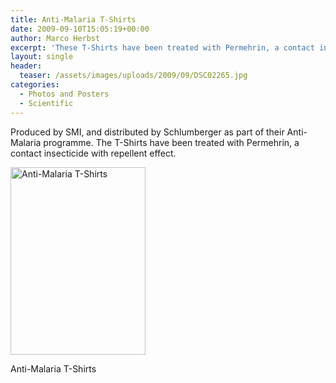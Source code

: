 ```yaml
---
title: Anti-Malaria T-Shirts
date: 2009-09-10T15:05:19+00:00
author: Marco Herbst
excerpt: 'These T-Shirts have been treated with Permehrin, a contact insecticide with a repellent effect.  '
layout: single
header:
  teaser: /assets/images/uploads/2009/09/DSC02265.jpg
categories:
  - Photos and Posters
  - Scientific
---
```

Produced by SMI, and distributed by Schlumberger as part of their Anti-Malaria programme. The T-Shirts have been treated with Permehrin, a contact insecticide with repellent effect.

<div id="attachment_247" style="width: 226px" class="wp-caption alignnone">
  <a href="{{ base }}/assets/images/uploads/2009/09/DSC02265.jpg"><img class="size-medium wp-image-247" title="Anti-Malaria T-Shirts" alt="Anti-Malaria T-Shirts" src="{{ base }}/assets/images/uploads/2009/09/DSC02265.jpg" width="216" height="300" /></a>
  
  <p class="wp-caption-text">
    Anti-Malaria T-Shirts
  </p>
</div>

<div>
</div>